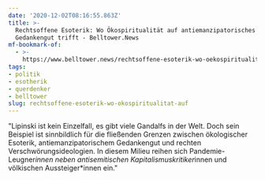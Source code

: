 ```yaml
---
date: '2020-12-02T08:16:55.863Z'
title: >-
  Rechtsoffene Esoterik: Wo Ökospiritualität auf antiemanzipatorisches
  Gedankengut trifft - Belltower.News
mf-bookmark-of:
  - >-
    https://www.belltower.news/rechtsoffene-esoterik-wo-oekospiritualitaet-auf-antiemanzipatorisches-gedankengut-trifft-106955/
tags:
- politik
- esotherik
- querdenker
- belltower
slug: rechtsoffene-esoterik-wo-okospiritualitat-auf
---
```

&quot;Lipinski ist kein Einzelfall, es gibt viele Gandalfs in der Welt. Doch sein Beispiel ist sinnbildlich für die fließenden Grenzen zwischen ökologischer Esoterik, antiemanzipatorischem Gedankengut und rechten Verschwörungsideologien. In diesem Milieu reihen sich Pandemie-Leugner*innen neben antisemitischen Kapitalismuskritiker*innen und völkischen Aussteiger*innen ein.&quot;
